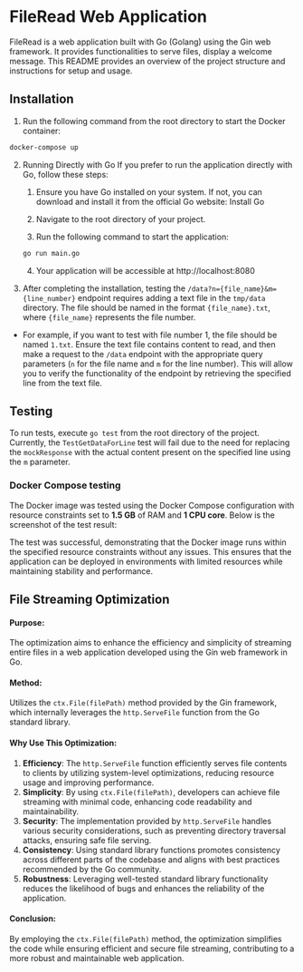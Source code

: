 
# FileRead Web Application
FileRead is a web application built with Go (Golang) using the Gin web framework. It provides functionalities to serve files, display a welcome message. This README provides an overview of the project structure and instructions for setup and usage.


## Installation


1. Run the following command from the root directory to start the Docker container:

```bash
docker-compose up
```


2. Running Directly with Go
If you prefer to run the application directly with Go, follow these steps:

    1. Ensure you have Go installed on your system. If not, you can download and install it from the official Go website: Install Go

    2. Navigate to the root directory of your project.

    3. Run the following command to start the application:

    ```bash 
    go run main.go
    ```

    4. Your application will be accessible at http://localhost:8080

3. After completing the installation, testing the `/data?n={file_name}&m={line_number}` endpoint requires adding a text file in the `tmp/data` directory. The file should be named in the format `{file_name}.txt`, where `{file_name}` represents the file number. 

- For example, if you want to test with file number 1, the file should be named `1.txt`. Ensure the text file contains content to read, and then make a request to the `/data` endpoint with the appropriate query parameters (`n` for the file name and `m` for the line number). This will allow you to verify the functionality of the endpoint by retrieving the specified line from the text file.

## Testing

To run tests, execute `go test` from the root directory of the project. Currently, the `TestGetDataForLine` test will fail due to the need for replacing the `mockResponse` with the actual content present on the specified line using the `m` parameter.

### Docker Compose testing
The Docker image was tested using the Docker Compose configuration with resource constraints set to **1.5 GB** of RAM and **1 CPU core**. Below is the screenshot of the test result:

The test was successful, demonstrating that the Docker image runs within the specified resource constraints without any issues. This ensures that the application can be deployed in environments with limited resources while maintaining stability and performance.


## File Streaming Optimization

#### Purpose:
The optimization aims to enhance the efficiency and simplicity of streaming entire files in a web application developed using the Gin web framework in Go.

#### Method:
Utilizes the `ctx.File(filePath)` method provided by the Gin framework, which internally leverages the `http.ServeFile` function from the Go standard library.

#### Why Use This Optimization:
1. **Efficiency**: The `http.ServeFile` function efficiently serves file contents to clients by utilizing system-level optimizations, reducing resource usage and improving performance.
2. **Simplicity**: By using `ctx.File(filePath)`, developers can achieve file streaming with minimal code, enhancing code readability and maintainability.
3. **Security**: The implementation provided by `http.ServeFile` handles various security considerations, such as preventing directory traversal attacks, ensuring safe file serving.
4. **Consistency**: Using standard library functions promotes consistency across different parts of the codebase and aligns with best practices recommended by the Go community.
5. **Robustness**: Leveraging well-tested standard library functionality reduces the likelihood of bugs and enhances the reliability of the application.

#### Conclusion:
By employing the `ctx.File(filePath)` method, the optimization simplifies the code while ensuring efficient and secure file streaming, contributing to a more robust and maintainable web application.
